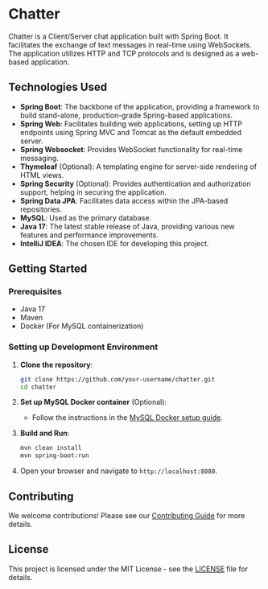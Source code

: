 # Chatter

Chatter is a Client/Server chat application built with Spring Boot. It facilitates the exchange of text messages in real-time using WebSockets. The application utilizes HTTP and TCP protocols and is designed as a web-based application.

## Technologies Used

- **Spring Boot**: The backbone of the application, providing a framework to build stand-alone, production-grade Spring-based applications.
- **Spring Web**: Facilitates building web applications, setting up HTTP endpoints using Spring MVC and Tomcat as the default embedded server.
- **Spring Websocket**: Provides WebSocket functionality for real-time messaging.
- **Thymeleaf** (Optional): A templating engine for server-side rendering of HTML views.
- **Spring Security** (Optional): Provides authentication and authorization support, helping in securing the application.
- **Spring Data JPA**: Facilitates data access within the JPA-based repositories.
- **MySQL**: Used as the primary database.
- **Java 17**: The latest stable release of Java, providing various new features and performance improvements.
- **IntelliJ IDEA**: The chosen IDE for developing this project.

## Getting Started

### Prerequisites

- Java 17
- Maven
- Docker (For MySQL containerization)

### Setting up Development Environment

1. **Clone the repository**:
    ```bash
    git clone https://github.com/your-username/chatter.git
    cd chatter
    ```

2. **Set up MySQL Docker container** (Optional):
    - Follow the instructions in the [MySQL Docker setup guide](./mysql-docker-setup.md).

3. **Build and Run**:
    ```bash
    mvn clean install
    mvn spring-boot:run
    ```

4. Open your browser and navigate to `http://localhost:8080`.

## Contributing

We welcome contributions! Please see our [Contributing Guide](./CONTRIBUTING.md) for more details.

## License

This project is licensed under the MIT License - see the [LICENSE](LICENSE) file for details.
